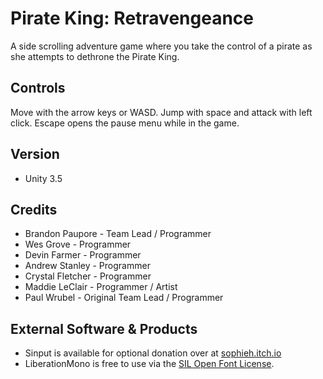 Pirate King: Retravengeance
===========================

A side scrolling adventure game where you take the control of a pirate as she attempts to dethrone the Pirate King.

## Controls

Move with the arrow keys or WASD. Jump with space and attack with left click. Escape opens the pause menu while in the game.

## Version

* Unity 3.5

## Credits

* Brandon Paupore - Team Lead / Programmer
* Wes Grove - Programmer
* Devin Farmer - Programmer
* Andrew Stanley - Programmer
* Crystal Fletcher - Programmer
* Maddie LeClair - Programmer / Artist
* Paul Wrubel - Original Team Lead / Programmer

## External Software & Products

* Sinput is available for optional donation over at [sophieh.itch.io](https://sophieh.itch.io/sinput)
* LiberationMono is free to use via the [SIL Open Font License](https://en.wikipedia.org/wiki/SIL_Open_Font_License).